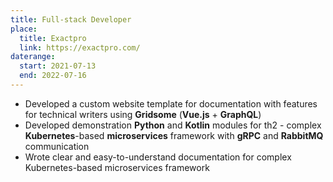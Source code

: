 ```yaml
---
title: Full-stack Developer
place:
  title: Exactpro
  link: https://exactpro.com/
daterange:
  start: 2021-07-13
  end: 2022-07-16
---
```


- Developed a custom website template for documentation with features for technical writers using **Gridsome** (**Vue.js** + **GraphQL**)
- Developed demonstration **Python** and **Kotlin** modules for th2 - complex **Kubernetes**-based **microservices** framework with **gRPC** and **RabbitMQ** communication
- Wrote clear and easy-to-understand documentation for complex Kubernetes-based microservices framework